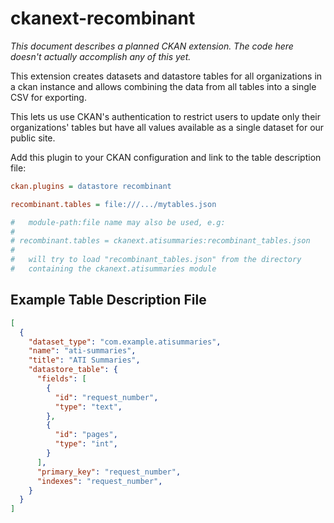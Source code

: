 ckanext-recombinant
===================

*This document describes a planned CKAN extension.
The code here doesn't actually accomplish any of this yet.*

This extension creates datasets and datastore tables for all
organizations in a ckan instance and allows combining the
data from all tables into a single CSV for exporting.

This lets us use CKAN's authentication to restrict users to
update only their organizations' tables but have all values
available as a single dataset for our public site.

Add this plugin to your CKAN configuration and link to the
table description file:

```ini
ckan.plugins = datastore recombinant

recombinant.tables = file:///.../mytables.json

#   module-path:file name may also be used, e.g:
#
# recombinant.tables = ckanext.atisummaries:recombinant_tables.json
#
#   will try to load "recombinant_tables.json" from the directory
#   containing the ckanext.atisummaries module
```


Example Table Description File
------------------------------

```json
[
  {
    "dataset_type": "com.example.atisummaries",
    "name": "ati-summaries",
    "title": "ATI Summaries",
    "datastore_table": {
      "fields": [
        {
          "id": "request_number",
          "type": "text",
        },
        {
          "id": "pages",
          "type": "int",
        }
      ],
      "primary_key": "request_number",
      "indexes": "request_number",
    }
  }
]
```


